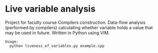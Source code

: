 # Live variable analysis

Project for faculty course Compilers construction.
Data-flow analysis (performed by compilers) calculating whether variable holds a value that may be used in future. Written in Python using VIM.


```
Usage:
  python liveness_of_variables.py example.cpp
```
